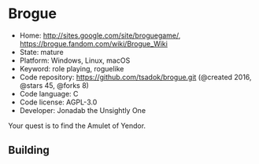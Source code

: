 # Brogue

- Home: http://sites.google.com/site/broguegame/, https://brogue.fandom.com/wiki/Brogue_Wiki
- State: mature
- Platform: Windows, Linux, macOS
- Keyword: role playing, roguelike
- Code repository: https://github.com/tsadok/brogue.git (@created 2016, @stars 45, @forks 8)
- Code language: C
- Code license: AGPL-3.0
- Developer: Jonadab the Unsightly One

Your quest is to find the Amulet of Yendor.

## Building
